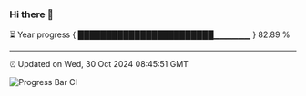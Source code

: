### Hi there 👋

⏳ Year progress { ████████████████████████▁▁▁▁▁▁ } 82.89 %

---

⏰ Updated on Wed, 30 Oct 2024 08:45:51 GMT

![Progress Bar CI](https://github.com/IshwaranRudhara/GIT-ACTION/workflows/Progress%20Bar%20CI/badge.svg)
